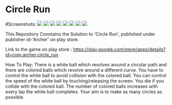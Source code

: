 # Circle Run


#Screenshots:
![](screenshots/1.png)
![](screenshots/2.png)
![](screenshots/3.png)
![](screenshots/4.png)
![](screenshots/5.png)
![](screenshots/6.png)
![](screenshots/7.png)
![](screenshots/8.png)

This Repository Conntains the Solution to 'Circle Run', published under publisher id-'Archer' on play store.

Link to the game on play store : 
https://play.google.com/store/apps/details?id=com.archer.circle_run

How To Play:
There is a white ball which revolves around a circular path and there are colored balls which revolve around a different curve.
You have to control the white ball to avoid collision with the colored ball.
You can control the speed of the white ball by touching/releasing the screen.
You die if you collide with the colored ball.
The number of colored balls increases with every lap the white ball completes.
Your aim is to make as many circles as possible.